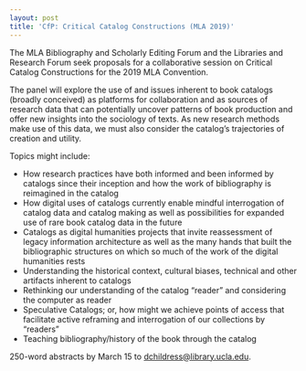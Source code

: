 ```yaml
---
layout: post
title: 'CfP: Critical Catalog Constructions (MLA 2019)'
---
```

The MLA Bibliography and Scholarly Editing Forum and the Libraries and Research Forum seek proposals for a collaborative session on Critical Catalog Constructions for the 2019 MLA Convention.

The panel will explore the use of and issues inherent to book catalogs (broadly conceived) as platforms for collaboration and as sources of research data that can potentially uncover patterns of book production and offer new insights into the sociology of texts. <!--excerpt-->As new research methods make use of this data, we must also consider the catalog’s trajectories of creation and utility.

Topics might include:
* How research practices have both informed and been informed by catalogs since their inception and how the work of bibliography is reimagined in the catalog
* How digital uses of catalogs currently enable mindful interrogation of catalog data and catalog making as well as possibilities for expanded use of rare book catalog data in the future
* Catalogs as digital humanities projects that invite reassessment of legacy information architecture as well as the many hands that built the bibliographic structures on which so much of the work of the digital humanities rests
* Understanding the historical context, cultural biases, technical and other artifacts inherent to catalogs
* Rethinking our understanding of the catalog “reader” and considering the computer as reader
* Speculative Catalogs; or, how might we achieve points of access that facilitate active reframing and interrogation of our collections by “readers”
* Teaching bibliography/history of the book through the catalog

250-word abstracts by March 15 to [dchildress@library.ucla.edu](mailto:dchildress@library.ucla.edu).
